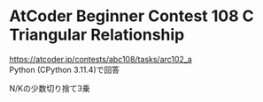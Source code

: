 # AtCoder Beginner Contest 108 C Triangular Relationship  
https://atcoder.jp/contests/abc108/tasks/arc102_a  
Python (CPython 3.11.4)で回答  

N/Kの少数切り捨て3乗